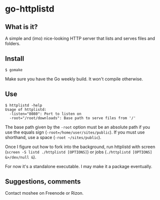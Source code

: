 go-httplistd
===

What is it?
---
A simple and (imo) nice-looking HTTP server that lists and serves files and folders.

Install
---
	$ gomake

Make sure you have the Go weekly build. It won't compile otherwise.

Use
---
	$ httplistd -help
	Usage of httplistd:
	  -listen="8080": Port to listen on
	  -root="/root/downloads": Base path to serve files from '/'
The base path given by the `-root` option must be an absolute path if you use the equals sign (`-root=/home/user/sites/public`). If you must use shorthand, use a space (`-root ~/sites/public`).

Once I figure out how to fork into the background, run httplistd with screen (`screen -S listd ./httplistd [OPTIONS]`) or jobs (`./httplistd [OPTIONS] &>/dev/null &`).

For now it's a standalone executable. I may make it a package eventually.

Suggestions, comments
---
Contact moshee on Freenode or Rizon.
